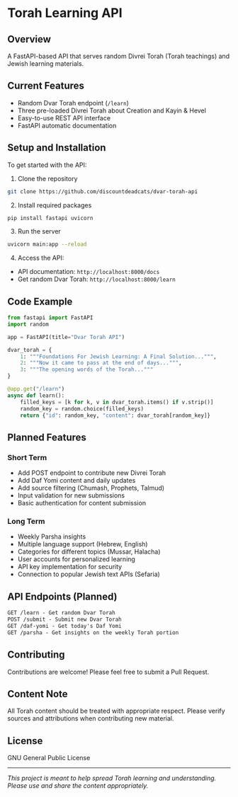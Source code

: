 # Torah Learning API

## Overview
A FastAPI-based API that serves random Divrei Torah (Torah teachings) and Jewish learning materials.

## Current Features
- Random Dvar Torah endpoint (`/learn`)
- Three pre-loaded Divrei Torah about Creation and Kayin & Hevel
- Easy-to-use REST API interface
- FastAPI automatic documentation

## Setup and Installation
To get started with the API:

1. Clone the repository
```bash
git clone https://github.com/discountdeadcats/dvar-torah-api
```

2. Install required packages
```bash
pip install fastapi uvicorn
```

3. Run the server
```bash
uvicorn main:app --reload
```

4. Access the API:
- API documentation: `http://localhost:8000/docs`
- Get random Dvar Torah: `http://localhost:8000/learn`

## Code Example
```python
from fastapi import FastAPI
import random

app = FastAPI(title="Dvar Torah API")

dvar_torah = {
    1: """Foundations For Jewish Learning: A Final Solution...""",
    2: """Now it came to pass at the end of days...""",
    3: """The opening words of the Torah..."""
}

@app.get("/learn")
async def learn():
    filled_keys = [k for k, v in dvar_torah.items() if v.strip()]
    random_key = random.choice(filled_keys)
    return {"id": random_key, "content": dvar_torah[random_key]}
```

## Planned Features

### Short Term
* Add POST endpoint to contribute new Divrei Torah
* Add Daf Yomi content and daily updates
* Add source filtering (Chumash, Prophets, Talmud)
* Input validation for new submissions
* Basic authentication for content submission

### Long Term
* Weekly Parsha insights
* Multiple language support (Hebrew, English)
* Categories for different topics (Mussar, Halacha)
* User accounts for personalized learning
* API key implementation for security
* Connection to popular Jewish text APIs (Sefaria)

## API Endpoints (Planned)
```markdown
GET /learn - Get random Dvar Torah
POST /submit - Submit new Dvar Torah
GET /daf-yomi - Get today's Daf Yomi
GET /parsha - Get insights on the weekly Torah portion
```

## Contributing
Contributions are welcome! Please feel free to submit a Pull Request.

## Content Note
All Torah content should be treated with appropriate respect. Please verify sources and attributions when contributing new material.

## License
GNU General Public License


---
*This project is meant to help spread Torah learning and understanding. Please use and share the content appropriately.*
